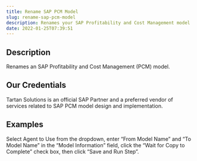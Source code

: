 ```yaml
---
title: Rename SAP PCM Model
slug: rename-sap-pcm-model
description: Renames your SAP Profitability and Cost Management model
date: 2022-01-25T07:39:51
---
```



## Description


Renames an SAP Profitability and Cost Management (PCM) model.



## Our Credentials


Tartan Solutions is an official SAP Partner and a preferred vendor of services related to SAP PCM model design and implementation.








## Examples


Select Agent to Use from the dropdown, enter “From Model Name” and “To Model Name” in the “Model Information” field, click the “Wait for Copy to Complete” check box, then click “Save and Run Step”.





